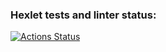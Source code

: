 ### Hexlet tests and linter status:
[![Actions Status](https://github.com/sergey-petric/python-project-lvl1/workflows/hexlet-check/badge.svg)](https://github.com/sergey-petric/python-project-lvl1/actions)